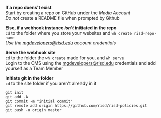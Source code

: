 **If a repo doens't exist**  
Start by creating a repo on GitHub under the *Media Account*  
*Do not* create a README file when prompted by Github  


**Else, if a webhook instance *isn't* initiated in the repo**  
`cd` to the folder where you store your websites and `wh create risd-repo-name`  
*Use the mgdevelopers@risd.edu account credentials*  


**Serve the webhook site**  
`cd` to the folder the `wh create` made for you, and `wh serve`  
Login to the CMS using the mgdevelopers@risd.edu credentials and add yourself as a Team Member


**Initiate git in the folder**  
`cd` to the site folder if you aren't already in it  
```
git init
git add -A
git commit -m "initial commit"
git remote add origin https://github.com/risd/risd-policies.git
git push -u origin master
```

